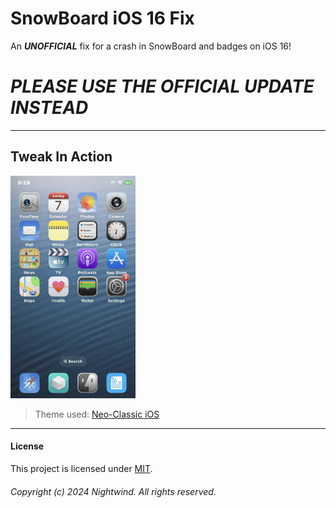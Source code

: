 # SnowBoard iOS 16 Fix
An ***UNOFFICIAL*** fix for a crash in SnowBoard and badges on iOS 16!
# ___PLEASE USE THE OFFICIAL UPDATE INSTEAD___

---
## Tweak In Action
<img width="200" src="Screenshot.png">

> Theme used: [Neo-Classic iOS](https://repo.packix.com/package/com.rdcmeida.neo-classicios)
---

#### License
This project is licensed under [MIT](LICENSE).

###### Copyright (c) 2024 Nightwind. All rights reserved.